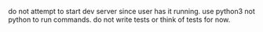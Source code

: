 <!------------------------------------------------------------------------------------
   Add Rules to this file or a short description and have Kiro refine them for you:   
-------------------------------------------------------------------------------------> 

do not attempt to start dev server since user has it running.
use python3 not python to run commands.
do not write tests or think of tests for now.
